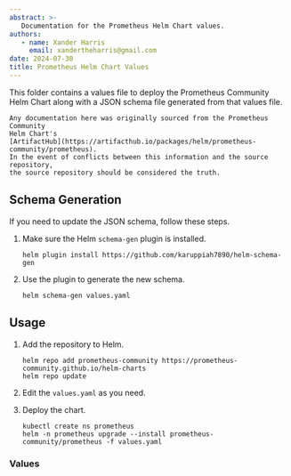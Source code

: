 ```yaml
---
abstract: >-
   Documentation for the Prometheus Helm Chart values.
authors:
   - name: Xander Harris
     email: xandertheharris@gmail.com
date: 2024-07-30
title: Prometheus Helm Chart Values
---
```


This folder contains a values file to deploy the Prometheus Community Helm
Chart along with a JSON schema file generated from that values file.

```{admonition} This is a copy
Any documentation here was originally sourced from the Prometheus Community
Helm Chart's
[ArtifactHub](https://artifacthub.io/packages/helm/prometheus-community/prometheus).
In the event of conflicts between this information and the source repository,
the source repository should be considered the truth.
```

## Schema Generation

If you need to update the JSON schema, follow these steps.

1. Make sure the Helm `schema-gen` plugin is installed.

   ```{code-block} shell
   helm plugin install https://github.com/karuppiah7890/helm-schema-gen
   ```

2. Use the plugin to generate the new schema.

   ```{code-block} shell
   helm schema-gen values.yaml
   ```

## Usage

1. Add the repository to Helm.

   ```{code-block} shell
   helm repo add prometheus-community https://prometheus-community.github.io/helm-charts
   helm repo update
   ```

2. Edit the `values.yaml` as you need.
3. Deploy the chart.

   ```{code-block} shell
   kubectl create ns prometheus
   helm -n prometheus upgrade --install prometheus-community/prometheus -f values.yaml
   ```

### Values

```{autoyaml} charts/prometheus/values.yaml
```
